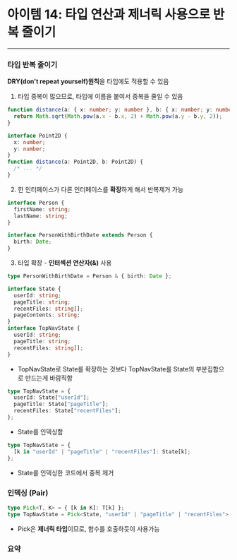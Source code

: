 # 아이템 14: 타입 연산과 제너릭 사용으로 반복 줄이기

---

### 타입 반복 줄이기

**DRY(don't repeat yourself)원칙**을 타입에도 적용할 수 있음

1. 타입 중복이 많으므로, 타입에 이름을 붙여서 중복을 줄일 수 있음

```ts
function distance(a: { x: number; y: number }, b: { x: number; y: number }) {
  return Math.sqrt(Math.pow(a.x - b.x, 2) + Math.pow(a.y - b.y, 2));
}
```

```ts
interface Point2D {
  x: number;
  y: number;
}
function distance(a: Point2D, b: Point2D) {
  /* ... */
}
```

2. 한 인터페이스가 다른 인터페이스를 **확장**하게 해서 반복제거 가능

```ts
interface Person {
  firstName: string;
  lastName: string;
}

interface PersonWithBirthDate extends Person {
  birth: Date;
}
```

3. 타입 확장 - **인터섹션 연산자(&)** 사용

```ts
type PersonWithBirthDate = Person & { birth: Date };
```

```ts
interface State {
  userId: string;
  pageTitle: string;
  recentFiles: string[];
  pageContents: string;
}
interface TopNavState {
  userId: string;
  pageTitle: string;
  recentFiles: string[];
}
```

- TopNavState로 State를 확장하는 것보다 TopNavState를 State의 부분집합으로 만드는게 바람직함
  <br/>

```ts
type TopNavState = {
  userId: State["userId"];
  pageTitle: State["pageTitle"];
  recentFiles: State["recentFiles"];
};
```

- State를 인덱싱함

```ts
type TopNavState = {
  [k in "userId" | "pageTitle" | "recentFiles"]: State[k];
};
```

- State를 인덱싱한 코드에서 중복 제거

### 인덱싱 (Pair)

```ts
type Pick<T, K> = { [k in K]: T[k] };
type TopNavState = Pick<State, "userId" | "pageTitle" | "recentFiles">;
```

- Pick은 **제너릭 타입**이므로, 함수를 호출하듯이 사용가능

### 요약

